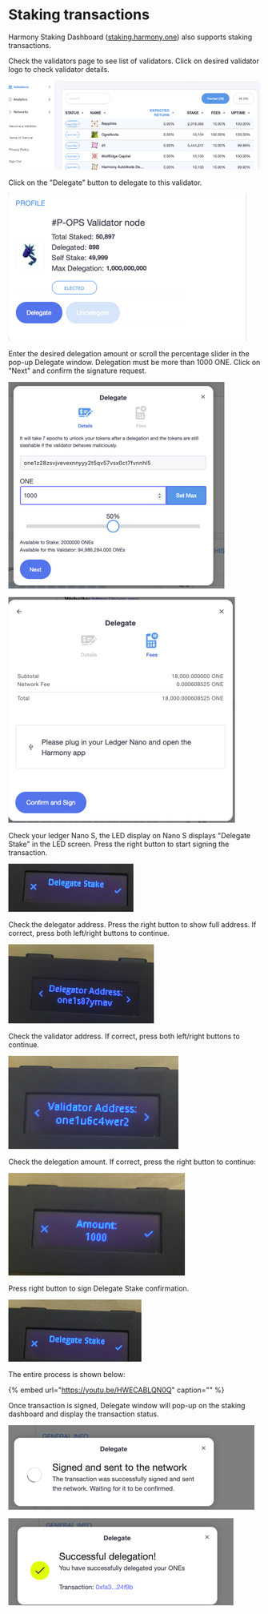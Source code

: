 # Staking transactions

Harmony Staking Dashboard \([staking.harmony.one](https://staking.harmony.one/validators)\) also supports staking transactions. 

Check the validators page to see list of validators. Click on desired validator logo to check validator details.

![](../../../.gitbook/assets/image%20%2854%29.png)

Click on the "Delegate" button to delegate to this validator.

![](../../../.gitbook/assets/image%20%285%29.png)

Enter the desired delegation amount or scroll the percentage slider in the pop-up Delegate window. Delegation must be more than 1000 ONE. Click on "Next" and confirm the signature request.

![](../../../.gitbook/assets/image%20%2826%29.png)

![](../../../.gitbook/assets/image%20%2818%29.png)

Check your ledger Nano S, the LED display on Nano S displays "Delegate Stake" in the LED screen. Press the right button to start signing the transaction.

![](../../../.gitbook/assets/image%20%284%29.png)

Check the delegator address. Press the right button to show full address. If correct, press both left/right buttons to continue.

![](../../../.gitbook/assets/image%20%2811%29.png)

Check the validator address. If correct, press both left/right buttons to continue.

![](../../../.gitbook/assets/image%20%2886%29.png)

Check the delegation amount. If correct, press the right button to continue:

![](../../../.gitbook/assets/image%20%2894%29.png)

Press right button to sign Delegate Stake confirmation.

![](../../../.gitbook/assets/image%20%28150%29.png)

The entire process is shown below:

{% embed url="https://youtu.be/HWECABLQN0Q" caption="" %}

Once transaction is signed, Delegate window will pop-up on the staking dashboard and display the transaction status.

![](../../../.gitbook/assets/image%20%28147%29.png)

![](../../../.gitbook/assets/image%20%289%29.png)



